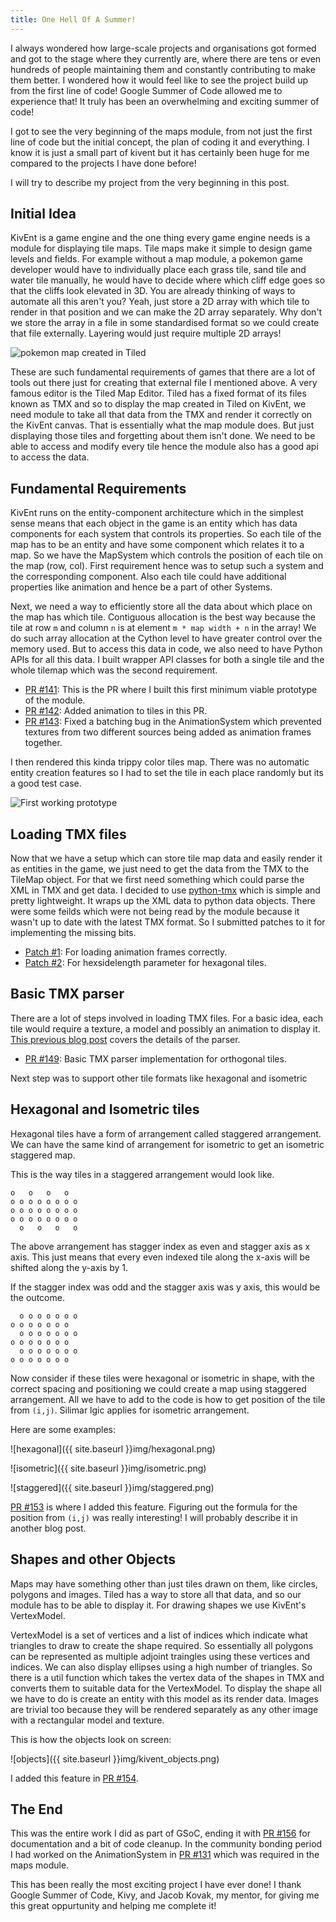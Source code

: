 ```yaml
---
title: One Hell Of A Summer!
---
```


I always wondered how large-scale projects and organisations got formed and
got to the stage where they currently are, where there are tens or even
hundreds of people maintaining them and constantly contributing to make them
better. I wondered how it would feel like to see the project build up from
the first line of code! Google Summer of Code allowed me to experience that!
It truly has been an overwhelming and exciting summer of code!

I got to see the very beginning of the maps module, from not just the first
line of code but the initial concept, the plan of coding it and everything.
I know it is just a small part of kivent but it has certainly been huge for me
compared to the projects I have done before!

I will try to describe my project from the very beginning in this post.

## Initial Idea

KivEnt is a game engine and the one thing every game engine needs is a module
for displaying tile maps. Tile maps make it simple to design game levels and
fields. For example without a map module, a pokemon game developer would have
to individually place each grass tile, sand tile and water tile manually, he
would have to decide where which cliff edge goes so that the cliffs look
elevated in 3D. You are already thinking of ways to automate all this aren't
you? Yeah, just store a 2D array with which tile to render in that position
and we can make the 2D array separately. Why don't we store the array in a file
in some standardised format so we could create that file externally. Layering
would just require multiple 2D arrays!

![pokemon map created in Tiled]({{site.baseurl}}img/pokemon_map.png)

These are such fundamental requirements of games that there are a lot of tools
out there just for creating that external file I mentioned above. A very famous
editor is the Tiled Map Editor. Tiled has a fixed format of its files known as
TMX and so to display the map created in Tiled on KivEnt, we need module to
take all that data from the TMX and render it correctly on the KivEnt canvas.
That is essentially what the map module does. But just displaying those tiles
and forgetting about them isn't done. We need to be able to access and modify
every tile hence the module also has a good api to access the data.

## Fundamental Requirements

KivEnt runs on the entity-component architecture which in the simplest sense
means that each object in the game is an entity which has data components for
each system that controls its properties. So each tile of the map has to be
an entity and have some component which relates it to a map. So we have the
MapSystem which controls the position of each tile on the map (row, col).
First requirement hence was to setup such a system and the corresponding
component. Also each tile could have additional properties like animation and
hence be a part of other Systems.

Next, we need a way to efficiently store all the data about which place on the 
map has which tile. Contiguous allocation is the best way because the tile at
row `m` and column `n` is at element `m * map width + n` in the array!
We do such array allocation at the Cython level to have greater control
over the memory used. But to access this data in code, we also need to have 
Python APIs for all this data. I built wrapper API classes for both a single
tile and the whole tilemap which was the second requirement.

 - [PR #141](https://github.com/kivy/kivent/pull/141): This is the PR where I
   built this first minimum viable prototype of the module.
 - [PR #142](https://github.com/kivy/kivent/pull/142): Added animation to tiles
   in this PR.
 - [PR #143](https://github.com/kivy/kivent/pull/143): Fixed a batching bug
   in the AnimationSystem which prevented textures from two different sources
   being added as animation frames together.

I then rendered this kinda trippy color tiles map. There was no automatic
entity creation features so I had to set the tile in each place randomly but
its a good test case.

![First working prototype]({{site.baseurl}}img/animated_tiles.gif)


## Loading TMX files

Now that we have a setup which can store tile map data and easily render it as
entities in the game, we just need to get the data from the TMX to the TileMap
object. For that we first need something which could parse the XML in TMX and
get data. I decided to use [python-tmx](https://pypi.python.org/pypi/tmx)
which is simple and pretty lightweight. It wraps up the XML data to python data
objects. There were some feilds which were not being read by the module because
it wasn't up to date with the latest TMX format. So I submitted patches to it
for implementing the missing bits.

 * [Patch #1](http://savannah.nongnu.org/support/?109083): For loading
   animation frames correctly.
 * [Patch #2](http://savannah.nongnu.org/support/?109092): For hexsidelength
   parameter for hexagonal tiles.

## Basic TMX parser

There are a lot of steps involved in loading TMX files. For a basic idea, each
tile would require a texture, a model and possibly an animation to display it.
[This previous blog post](/2016-07-11-an-update-long-overdue/) covers the
details of the parser.

 * [PR #149](https://github.com/kivy/kivent/pull/149): Basic TMX parser
   implementation for orthogonal tiles.

Next step was to support other tile formats like hexagonal and isometric

## Hexagonal and Isometric tiles

Hexagonal tiles have a form of arrangement called staggered arrangement. We can
have the same kind of arrangement for isometric to get an isometric staggered
map.

This is the way tiles in a staggered arrangement would look like.

```
o   o   o   o
o o o o o o o o
o o o o o o o o
o o o o o o o o
  o   o   o   o
```

The above arrangement has stagger index as even and stagger axis as x axis.
This just means that every even indexed tile along the x-axis will be shifted
along the y-axis by 1.

If the stagger index was odd and the stagger axis was y axis, this would be the
outcome.

```
  o o o o o o o
o o o o o o o 
  o o o o o o o
o o o o o o o 
  o o o o o o o
o o o o o o o 
```

Now consider if these tiles were hexagonal or isometric in shape, with the
correct spacing and positioning we could create a map using staggered
arrangement. All we have to add to the code is how to get position of the tile
from `(i,j)`. Silimar lgic applies for isometric arrangement.

Here are some examples:

![hexagonal]({{ site.baseurl }}img/hexagonal.png)

![isometric]({{ site.baseurl }}img/isometric.png)

![staggered]({{ site.baseurl }}img/staggered.png)

[PR #153](https://github.com/kivy/kivent/pull/153) is where I added this
feature. Figuring out the formula for the position from `(i,j)` was really
interesting! I will probably describe it in another blog post.

## Shapes and other Objects

Maps may have something other than just tiles drawn on them, like circles,
polygons and images. Tiled has a way to store all that data, and so our module
has to be able to display it. For drawing shapes we use KivEnt's VertexModel.

VertexModel is a set of vertices and a list of indices which indicate what
triangles to draw to create the shape required. So essentially all polygons 
can be represented as multiple adjoint traingles using these vertices
and indices. We can also display ellipses using a high number of triangles.
So there is a util function which takes the vertex data of the shapes in TMX
and converts them to suitable data for the VertexModel. To display the shape
all we have to do is create an entity with this model as its render data.
Images are trivial too because they will be rendered separately as any other
image with a rectangular model and texture.

This is how the objects look on screen:

![objects]({{ site.baseurl }}img/kivent_objects.png)

I added this feature in [PR #154](https://github.com/kivy/kivent/pull/154).

## The End

This was the entire work I did as part of GSoC, ending it with
[PR #156](https://github.com/kivy/kivent/pull/156) for documentation and a bit
of code cleanup. In the community bonding period I had worked on the
AnimationSystem in [PR #131](https://github.com/kivy/kivent/pull/131) which was
required in the maps module.

This has been really the most exciting project I have ever done!
I thank Google Summer of Code, Kivy, and Jacob Kovak, my mentor, for
giving me this great oppurtunity and helping me complete it!
